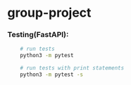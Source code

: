 # group-project

### Testing(FastAPI):
``` bash
    # run tests
    python3 -m pytest 

    # run tests with print statements
    python3 -m pytest -s
```